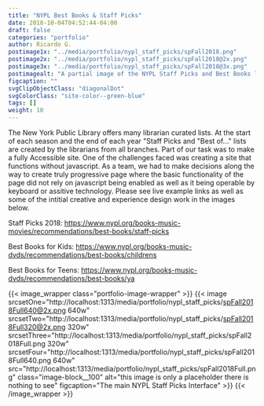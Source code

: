 ```yaml
---
title: "NYPL Best Books & Staff Picks"
date: 2018-10-04T04:52:44-04:00
draft: false
categories: "portfolio"
author: Ricardo G.
postimage1x: "../media/portfolio/nypl_staff_picks/spFall2018.png"
postimage2x: "../media/portfolio/nypl_staff_picks/spFall2018@2x.png"
postimage3x: "../media/portfolio/nypl_staff_picks/spFall2018@3x.png"
postimagealt: "A partial image of the NYPL Staff Picks and Best Books landing page"
figcaption: ""
svgClipObjectClass: "diagonalDot"
svgColorClass: "site-color--green-blue"
tags: []
weight: 10
---
```

The New York Public Library offers many librarian curated lists. At the start of each season and the end of each year &quot;Staff Picks and &quot;Best of...&quot; lists are created by the librarians from all branches. Part of our task was to make a fully Accessible site. One of the challenges faced was creating a site that functions without javascript. As a team, we had to make decisions along the way to create truly progressive page where the basic functionality of the page did not rely on javascript being enabled as well as it being operable by keyboard or assitive technology. Please see live example links as well as some of the intitial creative and experience design work in the images below.</p>
<p>Staff Picks 2018: <a href="https://www.nypl.org/books-music-movies/recommendations/best-books/staff-picks" target="_blank">https://www.nypl.org/books-music-movies/recommendations/best-books/staff-picks</a></p>
<p>Best Books for Kids: <a href="https://www.nypl.org/books-music-dvds/recommendations/best-books/childrens" target="_blank">https://www.nypl.org/books-music-dvds/recommendations/best-books/childrens</a></p>
<p>Best Books for Teens: <a href="https://www.nypl.org/books-music-dvds/recommendations/best-books/ya" target="_blank">https://www.nypl.org/books-music-dvds/recommendations/best-books/ya</a></p>

{{< image_wrapper class="portfolio-image-wrapper" >}}
    {{< image srcsetOne="http://localhost:1313/media/portfolio/nypl_staff_picks/spFall2018Full640@2x.png 640w" srcsetTwo="http://localhost:1313/media/portfolio/nypl_staff_picks/spFall2018Full320@2x.png 320w" srcsetThree="http://localhost:1313/media/portfolio/nypl_staff_picks/spFall2018Full.png 320w" srcsetFour="http://localhost:1313/media/portfolio/nypl_staff_picks/spFall2018Full640.png 640w" src="http://localhost:1313/media/portfolio/nypl_staff_picks/spFall2018Full.png" class="image-block__100" alt="this image is only a placeholder there is nothing to see" figcaption="The main NYPL Staff Picks Interface"  >}}
{{< /image_wrapper >}}